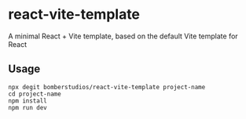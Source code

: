 # react-vite-template

A minimal React + Vite template, based on the default Vite template for React

## Usage

```shell
npx degit bomberstudios/react-vite-template project-name
cd project-name
npm install
npm run dev
```
